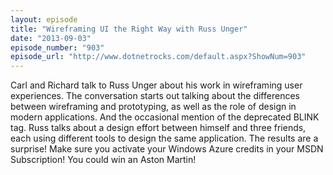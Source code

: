 ```yaml
---
layout: episode
title: "Wireframing UI the Right Way with Russ Unger"
date: "2013-09-03"
episode_number: "903"
episode_url: "http://www.dotnetrocks.com/default.aspx?ShowNum=903"
---
```


Carl and Richard talk to Russ Unger about his work in wireframing user experiences. The conversation starts out talking about the differences between wireframing and prototyping, as well as the role of design in modern applications. And the occasional mention of the deprecated BLINK tag. Russ talks about a design effort between himself and three friends, each using different tools to design the same application. The results are a surprise! Make sure you activate your Windows Azure credits in your MSDN Subscription! You could win an Aston Martin!
